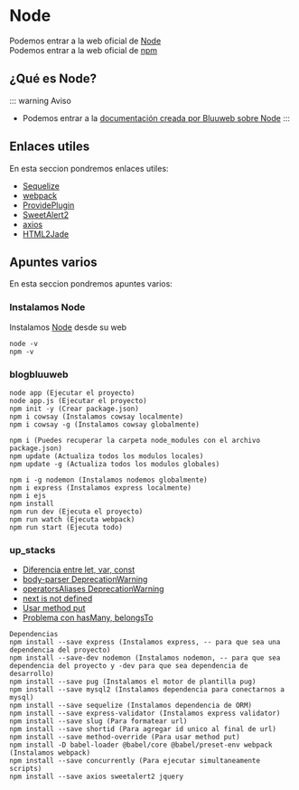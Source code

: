 # Node

Podemos entrar a la web oficial de [Node](https://nodejs.org/es/)<br>
Podemos entrar a la web oficial de [npm](https://www.npmjs.com/)


## ¿Qué es Node?

::: warning Aviso
* Podemos entrar a la [documentación creada por Bluuweb sobre Node](https://bluuweb.github.io/node/)
:::

## Enlaces utiles

En esta seccion pondremos enlaces utiles:

* [Sequelize](https://sequelize.org/)
* [webpack](https://webpack.js.org/)
* [ProvidePlugin](https://webpack.js.org/plugins/provide-plugin/)
* [SweetAlert2](https://sweetalert2.github.io/)
* [axios](https://github.com/axios/axios)
* [HTML2Jade](https://html2jade.org/)

## Apuntes varios

En esta seccion pondremos apuntes varios:

### Instalamos Node
Instalamos [Node](https://nodejs.org/es/) desde su web
```
node -v
npm -v
```

### blogbluuweb
```
node app (Ejecutar el proyecto)
node app.js (Ejecutar el proyecto)
npm init -y (Crear package.json)
npm i cowsay (Instalamos cowsay localmente)
npm i cowsay -g (Instalamos cowsay globalmente)

npm i (Puedes recuperar la carpeta node_modules con el archivo package.json)
npm update (Actualiza todos los modulos locales)
npm update -g (Actualiza todos los modulos globales)

npm i -g nodemon (Instalamos nodemos globalmente)
npm i express (Instalamos express localmente)
npm i ejs
npm install 
npm run dev (Ejecuta el proyecto)
npm run watch (Ejecuta webpack)
npm run start (Ejecuta todo)
```

### up_stacks
* [Diferencia entre let, var, const](https://platzi.com/discusiones/1099-fundamentos-javascript-2017/32001-cual-es-la-diferencia-entre-var-let-y-const/)
* [body-parser DeprecationWarning](https://www.npmjs.com/package/body-parser)
* [operatorsAliases DeprecationWarning](https://stackoverflow.com/questions/58593200/deprecationwarning-a-boolean-value-was-passed-to-options-operatorsaliases-this)
* [next is not defined](https://github.com/expressjs/express/issues/1638)
* [Usar method put](https://stackoverflow.com/questions/46907914/put-is-not-working-in-express-js/47462376)
* [Problema con hasMany, belongsTo](https://stackoverflow.com/questions/44070808/hasmany-called-with-something-thats-not-an-instance-of-sequelize-model)

```
Dependencias
npm install --save express (Instalamos express, -- para que sea una dependencia del proyecto)
npm install --save-dev nodemon (Instalamos nodemon, -- para que sea dependencia del proyecto y -dev para que sea dependencia de desarrollo)
npm install --save pug (Instalamos el motor de plantilla pug)
npm install --save mysql2 (Instalamos dependencia para conectarnos a mysql)
npm install --save sequelize (Instalamos dependencia de ORM)
npm install --save express-validator (Instalamos express validator)
npm install --save slug (Para formatear url)
npm install --save shortid (Para agregar id unico al final de url)
npm install --save method-override (Para usar method put)
npm install -D babel-loader @babel/core @babel/preset-env webpack (Instalamos webpack)
npm install --save concurrently (Para ejecutar simultaneamente scripts)
npm install --save axios sweetalert2 jquery
```